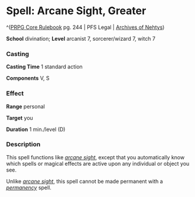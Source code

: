 # Spell: Arcane Sight, Greater

^([PRPG Core Rulebook][ss-greater-arcane-sight] pg. 244 | PFS Legal | [Archives of Nehtys][sn-greater-arcane-sight])

**School** divination; **Level** arcanist 7, sorcerer/wizard 7, witch 7

### Casting

**Casting Time** 1 standard action  

**Components** V, S

### Effect

**Range** personal  

**Target** you  

**Duration** 1 min./level (D)

### Description

This spell functions like _[arcane sight]_, except that you automatically know which spells or magical effects are active upon any individual or object you see.  

Unlike _[arcane sight]_, this spell cannot be made permanent with a _[permanency]_ spell.

[ss-greater-arcane-sight]: http://paizo.com/pathfinderRPG/v57
[sn-greater-arcane-sight]: http://www.archivesofnethys.com/SpellDisplay.aspx?ItemName=Arcane%20Sight%2C%20Greater
[permanency]: http://www.archivesofnethys.com/SpellDisplay.aspx?ItemName=permanency
[arcane sight]: http://www.archivesofnethys.com/SpellDisplay.aspx?ItemName=arcane%20sight
